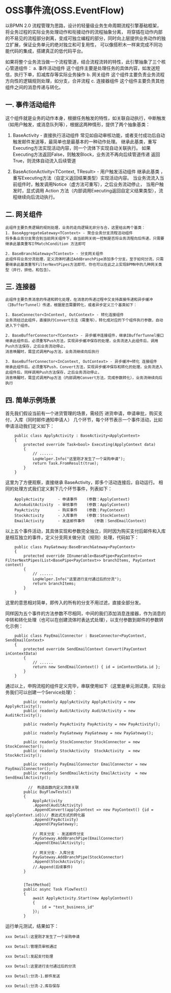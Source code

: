 # OSS事件流(OSS.EventFlow)

以BPMN 2.0 流程管理为思路，设计的轻量级业务生命周期流程引擎基础框架，将业务过程的实际业务处理动作和衔接动作的流程抽象分离，
将穿插在动作内部的不易见的流程部分剥离，变成可独立编程的部分，同时向上层提供业务动作的独立扩展，保证业务单元的绝对独立和可复用性，
可以像搭积木一样来完成不同功能代码的集成，搭建真正的低代码平台。

如果将整个业务流当做一个流程管道，结合流程流转的特性，此引擎抽象了三个核心管道组件：
    a. 事件活动组件
        这个组件主要是处理任务的具体内容，如发送短信，执行下单，扣减库存等实际业务操作
    b. 网关组件
        这个组件主要负责业务流程方向性的逻辑规则处理，如分支，合并流程
    c. 连接器组件
        这个组件主要负责其他组件之间的消息传递与转化。
        

## 一. 事件活动组件
   这个组件就是业务的动作本身，根据任务触发的特性，如关联自动执行，中断触发（如用户触发，或消息队列等），根据这两种情形，提供了两个抽象基类：

   1. BaseActivity<TContext> - 直接执行活动组件
    常见如自动审核功能，或者支付成功后自动触发邮件发送等，最简单也是最基本的一种动作处理。 继承此基类，重写Executing方法实现活动内容，同一个流体下实现自动关联执行。
    如果Executing方法返回False，则触发Block，业务流不再向后续管道传递
    返回True，则流体自动流入后续管道

   2. BaseActionActivity<TContext, TResult> - 用户触发活动组件
    继承此基类 ，重写Executing方法（自定义返回结果类型）实现活动内容。 当业务流流入当前组件时，触发调用Notice（虚方法可重写），之后业务流动停止，
    当用户触发时，显式调用 Action 方法（内部调用Executing返回自定义结果类型），流程继续向后流动执行。

## 二. 网关组件
    此组件主要负责逻辑的规则处理，业务的走向逻辑无非分与合，这里给出两个基类：
    1. BaseAggregateGateway<TContext> - 聚合业务分支流程活动组件
    将多条业务分支聚合到当前网关组件下，由当前网关统一控制是否将业务流程向后传递，只需要继承此基类重写IfMatchCondition 方法即可

    2. BaseBranchGateway<TContext> - 分支网关组件
    此组件将业务分流处理，定义流体时通过AddBranchPipe添加多个分支，至于如何分流，只需要继承此基类重写FilterNextPipes方法即可，你也可以在此之上实现BPMN中的几种网关类型（并行，排他，和包含）。

## 三. 连接器
    此组件主要负责消息的传递和转化处理，在消息的传递过程中又支持直接传递和异步缓冲（IBufferTunnel）传递，根据是否需要转化，或者异步定义三个基类如下：

    1. BaseConnector<InContext, OutContext> - 转化连接组件
    业务流经过此组件，直接执行Convert方法（需重写），转化成对应的下个组件执行参数，自动进入下个组件。

    2. BaseBufferConnector<TContext> - 异步缓冲连接组件，继承IBufferTunnel接口
    继承此组件后，必须重写Push方法，实现异步缓冲保存的处理，业务流进入此组件后，调用Push方法保存，之后业务流动停止，
    消息唤醒时，需显式调用Pop方法，业务流继续向后执行

    3. BaseBufferConnector<InContext, OutContext> - 异步缓冲+转化 连接组件
    继承此组件后，必须重写Push，Convert方法，实现异步缓冲保存和转化的处理，业务流进入此组件后，同样调用Push方法保存，之后业务流动停止，
    消息唤醒时，需显式调用Pop方法（内部调用Convert方法，完成参数转化），业务流继续向后执行
        
## 四. 简单示例场景
首先我们假设当前有一个进货管理的场景，需经历  进货申请，申请审批，购买支付，入库（同时邮件通知申请人） 几个环节，每个环节表示一个事件活动，比如申请活动我们定义如下：

``` csharper
    public class ApplyActivity : BaseActivity<ApplyContext>
    {
        protected override Task<bool> Executing(ApplyContext data)
        {
            // ......
            LogHelper.Info("这里刚才发生了一个采购申请"); 
            return Task.FromResult(true);
        }
    }
```
这里为了方便观察，直接继承 BaseActivity，即多个活动连接后，自动运行。 相同的处理方式我们定义剩下几个环节事件，列表如下：
``` csharper
    ApplyActivity      - 申请事件    (参数：ApplyContext)
    AutoAuditActivity  - 审核事件    (参数：ApplyContext)
    PayActivity        - 购买事件    (参数：PayContext)
    StockActivity      - 入库事件    (参数：StockContext)
    EmailActivity      - 发送邮件事件    (参数：SendEmailContext)
```
以上五个事件活动，其具体实现和参数完全独立，同时因为购买支付后邮件和入库是相互独立的事件，定义分支网关做分流（规则）处理，代码如下：

``` csharper
    public class PayGateway:BaseBranchGateway<PayContext>
    {
        protected override IEnumerable<BasePipe<PayContext>> FilterNextPipes(List<BasePipe<PayContext>> branchItems, PayContext context)
        {
            // ......
            LogHelper.Info("这里进行支付通过后的分流");
            return branchItems;
        }
    }
```
这里的意思相对简单，即传入的所有的分支不用过滤，直接全部分发。

同样因为五个事件的方法参数不尽相同，中间的我们添加消息连接器，作为消息的中转和转化处理（也可以在创建流体时表达式处理），以支付参数到邮件的参数转化示例：
``` csharper
    public class PayEmailConnector : BaseConnector<PayContext, SendEmailContext>
    {
        protected override SendEmailContext Convert(PayContext inContextData)
        {
            // ......
            return new SendEmailContext() { id = inContextData.id };
        }
    }
```

通过以上，申购流程的组件定义完毕，串联使用如下（这里是单元测试类，实际业务我们可以创建一个Service处理）：

``` csharper
        public readonly ApplyActivity ApplyActivity = new ApplyActivity();
        public readonly AuditActivity AuditActivity = new AuditActivity();

        public readonly PayActivity PayActivity = new PayActivity();

        public readonly PayGateway PayGateway = new PayGateway();

        public readonly StockConnector StockConnector = new StockConnector();
        public readonly StockActivity  StockActivity  = new StockActivity();

        public readonly PayEmailConnector EmailConnector = new PayEmailConnector();
        public readonly SendEmailActivity EmailActivity  = new SendEmailActivity();

          //  构造函数内定义流体关联
        public BuyFlowTests()
        {
            ApplyActivity
            .Append(AuditActivity)
            .AppendConvert(applyContext => new PayContext() {id = applyContext.id})// 表达式方式的转化器
            .Append(PayActivity)
            .Append(PayGateway);

            // 网关分支 - 发送邮件分支
            PayGateway.AddBranchPipe(EmailConnector)
            .Append(EmailActivity);

            // 网关分支- 入库分支
            PayGateway.AddBranchPipe(StockConnector)
            .Append(StockActivity);
            //.Append(后续事件)
        }


        [TestMethod]
        public async Task FlowTest()
        {
            await ApplyActivity.Start(new ApplyContext()
            {
                id = "test_business_id"
            });
        }
```
运行单元测试，结果如下：

```
xxx Detail:这里刚才发生了一个采购申请

xxx Detail:管理员审核通过

xxx Detail:发起支付处理

xxx Detail:这里进行支付通过后的分流

xxx Detail:分流-1.邮件发送

xxx Detail:分流-2.库存保存

```